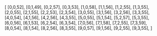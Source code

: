 [
  [0,0,52],
  [0,1,49],
  [0,2,57],
  [0,3,53],
  [1,0,58],
  [1,1,56],
  [1,2,55],
  [1,3,55],
  [2,0,55],
  [2,1,55],
  [2,2,53],
  [2,3,54],
  [3,0,55],
  [3,1,56],
  [3,2,56],
  [3,3,55],
  [4,0,54],
  [4,1,56],
  [4,2,56],
  [4,3,55],
  [5,0,55],
  [5,1,54],
  [5,2,57],
  [5,3,55],
  [6,0,56],
  [6,1,53],
  [6,2,54],
  [6,3,54],
  [7,0,56],
  [7,1,58],
  [7,2,55],
  [7,3,59],
  [8,0,54],
  [8,1,54],
  [8,2,56],
  [8,3,55],
  [9,0,57],
  [9,1,56],
  [9,2,55],
  [9,3,55],
  ]
